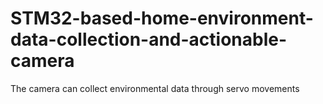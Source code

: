 # STM32-based-home-environment-data-collection-and-actionable-camera
The camera can collect environmental data through servo movements
